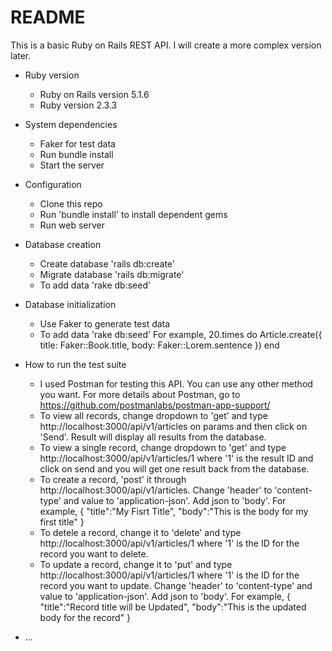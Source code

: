 # README

This is a basic Ruby on Rails REST API.  I will create a more complex version later.

* Ruby version
  - Ruby on Rails version 5.1.6
  - Ruby version 2.3.3

* System dependencies
  - Faker for test data
  - Run bundle install
  - Start the server

* Configuration
  - Clone this repo
  - Run 'bundle install' to install dependent gems
  - Run web server

* Database creation
  - Create database 'rails db:create'
  - Migrate database 'rails db:migrate'
  - To add data 'rake db:seed'

* Database initialization
  - Use Faker to generate test data
  - To add data 'rake db:seed'  For example,
    20.times do
      Article.create({
        title: Faker::Book.title,
        body: Faker::Lorem.sentence
      })
    end

* How to run the test suite
  - I used Postman for testing this API. You can use any other method you want. For more details about Postman, go to https://github.com/postmanlabs/postman-app-support/
  - To view all records, change dropdown to 'get' and type http://localhost:3000/api/v1/articles on params and then click on 'Send'.  Result will display all results from the database.
  - To view a single record, change dropdown to 'get' and type http://localhost:3000/api/v1/articles/1 where '1' is the result ID and click on send and you will get one result back from the database.
  - To create a record, 'post' it through http://localhost:3000/api/v1/articles.  Change 'header' to 'content-type' and value to 'application-json'. Add json to 'body'. For example,
  {
	"title":"My Fisrt Title",
	"body":"This is the body for my first title"
  }
  - To detele a record, change it to 'delete' and type http://localhost:3000/api/v1/articles/1 where '1' is the ID for the record you want to delete.
  - To update a record, change it to 'put' and type http://localhost:3000/api/v1/articles/1 where '1' is the ID for the record you want to update. Change 'header' to 'content-type' and value to 'application-json'. Add json to 'body'. For example,
  {
	"title":"Record title will be Updated",
	"body":"This is the updated body for the record"
  }
* ...
